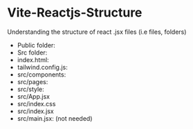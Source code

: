 # Vite-Reactjs-Structure
Understanding the structure of react .jsx files (i.e files, folders)

- Public folder:
- Src folder:
- index.html:
- tailwind.config.js:
- src/components:
- src/pages:
- src/style:
- src/App.jsx
- src/index.css
- src/index.jsx
- src/main.jsx: (not needed)
